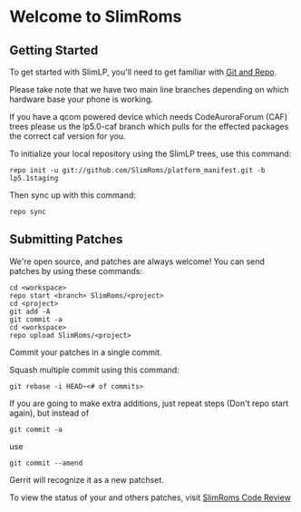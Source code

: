 Welcome to SlimRoms
===================


Getting Started
---------------

To get started with SlimLP, you'll need to get familiar with
[Git and Repo](http://source.android.com/download/using-repo).

Please take note that we have two main line branches depending on
which hardware base your phone is working.

If you have a qcom powered device which needs CodeAuroraForum (CAF)
trees please us the lp5.0-caf branch which pulls for the effected packages
the correct caf version for you.

To initialize your local repository using the SlimLP trees, use this command:


	repo init -u git://github.com/SlimRoms/platform_manifest.git -b lp5.1staging



Then sync up with this command:

	repo sync



Submitting Patches
------------------

We're open source, and patches are always welcome!
You can send patches by using these commands:

    cd <workspace>
    repo start <branch> SlimRoms/<project>
    cd <project>
    git add -A
    git commit -a
    cd <workspace>
    repo upload SlimRoms/<project>

Commit your patches in a single commit.

Squash multiple commit using this command:

	git rebase -i HEAD~<# of commits>

If you are going to make extra additions, just repeat steps (Don't repo start again), but instead of

	git commit -a

use

	git commit --amend

Gerrit will recognize it as a new patchset.

To view the status of your and others patches, visit [SlimRoms Code Review](http://review.slimroms.eu)
